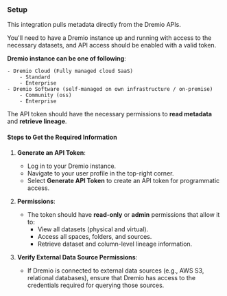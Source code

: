 ### Setup

This integration pulls metadata directly from the Dremio APIs.

You'll need to have a Dremio instance up and running with access to the necessary datasets, and API access should be enabled with a valid token.

**Dremio instance can be one of following**:

    - Dremio Cloud (Fully managed cloud SaaS)
        - Standard
        - Enterprise
    - Dremio Software (self-managed on own infrastructure / on-premise)
        - Community (oss)
        - Enterprise

The API token should have the necessary permissions to **read metadata** and **retrieve lineage**.

#### Steps to Get the Required Information

1. **Generate an API Token**:

   - Log in to your Dremio instance.
   - Navigate to your user profile in the top-right corner.
   - Select **Generate API Token** to create an API token for programmatic access.

2. **Permissions**:

   - The token should have **read-only** or **admin** permissions that allow it to:
     - View all datasets (physical and virtual).
     - Access all spaces, folders, and sources.
     - Retrieve dataset and column-level lineage information.

3. **Verify External Data Source Permissions**:
   - If Dremio is connected to external data sources (e.g., AWS S3, relational databases), ensure that Dremio has access to the credentials required for querying those sources.
